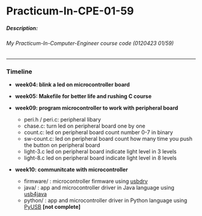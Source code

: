 # Practicum-In-CPE-01-59

##### Description:
###### My Practicum-In-Computer-Engineer course code (0120423 01/59)

___

### Timeline
* __week04: blink a led on microcontroller board__

* __week05: Makefile for better life and rushing C course__

* __week09: program microcontroller to work with peripheral board__
    * peri.h / peri.c: peripheral libary
    * chase.c: turn led on peripheral board one by one
    * count.c: led on peripheral board count number 0-7 in binary
    * sw-count.c: led on peripheral board count how many time you push the button on peripheral board
    * light-3.c led on peripheral board indicate light level in 3 levels
    * light-8.c led on peripheral board indicate light level in 8 levels

* __week10: communitcate with microcontroller__
    * firmware/ : microcontroller firmware using [usbdrv](https://github.com/obdev/v-usb/tree/master/usbdrv)
    * java/ : app and microcontroller driver in Java language using [usb4java](http://usb4java.org/)
    * python/ : app and microcontroller driver in Python language using [PyUSB](https://walac.github.io/pyusb/) __[not complete]__
